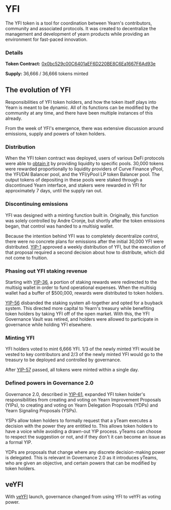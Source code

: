 # YFI 

The YFI token is a tool for coordination between Yearn's contributors, community and associated protocols. It was created to decentralize the management and development of yearn products while providing an environment for fast-paced innovation.

### Details

**Token Contract:** [0x0bc529c00C6401aEF6D220BE8C6Ea1667F6Ad93e](https://etherscan.io/address/0x0bc529c00C6401aEF6D220BE8C6Ea1667F6Ad93e)

**Supply:** 36,666 / 36,666 tokens minted


## The evolution of YFI

Responsibilities of YFI token holders, and how the token itself plays into Yearn is meant to be dynamic. All of its functions can be modified by the community at any time, and there have been multiple instances of this already. 

From the week of YFI's emergence, there was extensive discussion around emissions, supply and powers of token holders.

### Distribution

When the YFI token contract was deployed, users of various DeFi protocols were able to [obtain it](https://www.youtube.com/watch?v=kjv-sW2PBS4&ab_channel=DeFiTutorialswithDeFiDad) by providing liquidity to specific pools. 30,000 tokens were rewarded proportionally to liquidity providers of Curve Finance yPool, the YFI/DAI Balancer pool, and the YFI/yPool LP token Balancer pool. The output tokens of depositing in these pools were staked through a discontinued Yearn interface, and stakers were rewarded in YFI for approximately 7 days, until the supply ran out. 

### Discontinuing emissions

YFI was designed with a minting function built in. Originally, this function was solely controlled by Andre Cronje, but shortly after the token emissions began, that control was handed to a multisig wallet. 

Because the intention behind YFI was to completely decentralize control, there were no concrete plans for emissions after the initial 30,000 YFI were distributed. [YIP-1](https://yips.yearn.fi/YIPS/yip-1) approved a weekly distribution of YFI, but the execution of that proposal required a second decision about how to distribute, which did not come to fruition.

### Phasing out YFI staking revenue

Starting with [YIP-36](https://yips.yearn.fi/YIPS/yip-36), a portion of staking rewards were redirected to the multisig wallet in order to fund operational expenses. When the multisig wallet had a buffer of $500,000, rewards were distributed to token holders. 

[YIP-56](https://snapshot.org/#/yearn/proposal/Qmb6gBzjvgLMazSrQQGVcjutLNdkVyM2Lh6yckMzdoaHWZ) disbanded the staking system all-together and opted for a buyback system. This directed more capital to Yearn's treasury while benefiting token holders by taking YFI off of the open market. With this, the YFI Governance Vault was retired, and holders were allowed to participate in governance while holding YFI elsewhere.

### Minting YFI

YFI holders voted to mint 6,666 YFI. 1/3 of the newly minted YFI would be vested to key contributors and 2/3 of the newly minted YFI would go to the treasury to be deployed and controlled by governance.

After [YIP-57](https://snapshot.org/#/yearn/proposal/QmX8oYTSkaXSARYZn7RuQzUufW9bVVQtwJ3zxurWrquS9a) passed, all tokens were minted within a single day.  


### Defined powers in Governance 2.0

Governance 2.0, described in [YIP-61](https://snapshot.org/#/ybaby.eth/proposal/QmSMyYeKrRpnA7Xn56o2NtbCUzxmhzCupL7LxMA1reXxq4), expanded YFI token holder's responsibilities from creating and voting on Yearn Improvement Proposals (YIPs), to creating and voting on Yearn Delegation Proposals (YDPs) and Yearn Signaling Proposals (YSPs). 

YSPs allow token holders to formally request that a yTeam executes a decision with the power they are entitled to. This allows token holders to have a voice while avoiding a drawn-out YIP process. yTeams can choose to respect the suggestion or not, and if they don't it can become an issue as a formal YIP.

YDPs are proposals that change where any discrete decision-making power is delegated. This is relevant in Governance 2.0 as it introduces yTeams, who are given an objective, and certain powers that can be modified by token holders. 

## veYFI

With [veYFI](https://docs.yearn.fi/contributing/governance/veyfi) launch, governance changed from using YFI to veYFI as voting power.